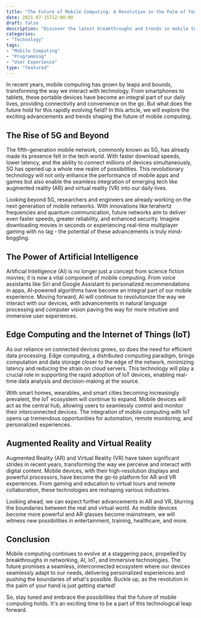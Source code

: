 ```yaml
---
title: "The Future of Mobile Computing: A Revolution in the Palm of Your Hand"
date: 2021-07-15T12:00:00
draft: false
description: "Discover the latest breakthroughs and trends in mobile technology, from programming to user experience."
categories:
- "Technology"
tags:
- "Mobile Computing"
- "Programming"
- "User Experience"
type: "featured"
---
```


In recent years, mobile computing has grown by leaps and bounds, transforming the way we interact with technology. From smartphones to tablets, these portable devices have become an integral part of our daily lives, providing connectivity and convenience on the go. But what does the future hold for this rapidly evolving field? In this article, we will explore the exciting advancements and trends shaping the future of mobile computing.

## The Rise of 5G and Beyond

The fifth-generation mobile network, commonly known as 5G, has already made its presence felt in the tech world. With faster download speeds, lower latency, and the ability to connect millions of devices simultaneously, 5G has opened up a whole new realm of possibilities. This revolutionary technology will not only enhance the performance of mobile apps and games but also enable the seamless integration of emerging tech like augmented reality (AR) and virtual reality (VR) into our daily lives.

Looking beyond 5G, researchers and engineers are already working on the next generation of mobile networks. With innovations like terahertz frequencies and quantum communication, future networks aim to deliver even faster speeds, greater reliability, and enhanced security. Imagine downloading movies in seconds or experiencing real-time multiplayer gaming with no lag - the potential of these advancements is truly mind-boggling.

## The Power of Artificial Intelligence

Artificial Intelligence (AI) is no longer just a concept from science fiction movies; it is now a vital component of mobile computing. From voice assistants like Siri and Google Assistant to personalized recommendations in apps, AI-powered algorithms have become an integral part of our mobile experience. Moving forward, AI will continue to revolutionize the way we interact with our devices, with advancements in natural language processing and computer vision paving the way for more intuitive and immersive user experiences.

## Edge Computing and the Internet of Things (IoT)

As our reliance on connected devices grows, so does the need for efficient data processing. Edge computing, a distributed computing paradigm, brings computation and data storage closer to the edge of the network, minimizing latency and reducing the strain on cloud servers. This technology will play a crucial role in supporting the rapid adoption of IoT devices, enabling real-time data analysis and decision-making at the source.

With smart homes, wearables, and smart cities becoming increasingly prevalent, the IoT ecosystem will continue to expand. Mobile devices will act as the central hub, allowing users to seamlessly control and monitor their interconnected devices. The integration of mobile computing with IoT opens up tremendous opportunities for automation, remote monitoring, and personalized experiences.

## Augmented Reality and Virtual Reality

Augmented Reality (AR) and Virtual Reality (VR) have taken significant strides in recent years, transforming the way we perceive and interact with digital content. Mobile devices, with their high-resolution displays and powerful processors, have become the go-to platform for AR and VR experiences. From gaming and education to virtual tours and remote collaboration, these technologies are reshaping various industries.

Looking ahead, we can expect further advancements in AR and VR, blurring the boundaries between the real and virtual world. As mobile devices become more powerful and AR glasses become mainstream, we will witness new possibilities in entertainment, training, healthcare, and more.

## Conclusion

Mobile computing continues to evolve at a staggering pace, propelled by breakthroughs in networking, AI, IoT, and immersive technologies. The future promises a seamless, interconnected ecosystem where our devices seamlessly adapt to our needs, delivering personalized experiences and pushing the boundaries of what's possible. Buckle up, as the revolution in the palm of your hand is just getting started!

So, stay tuned and embrace the possibilities that the future of mobile computing holds. It's an exciting time to be a part of this technological leap forward.


